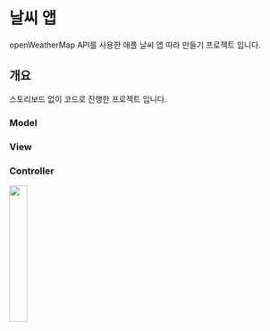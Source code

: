 # 날씨 앱
openWeatherMap API를 사용한 애플 날씨 앱 따라 만들기 프로젝트 입니다.

## 개요
스토리보드 없이 코드로 진행한 프로젝트 입니다.

### Model


### View

### Controller

<img src="https://user-images.githubusercontent.com/87158656/218679050-91f0a4e9-5375-4474-898f-88071ef1412b.png" width="25%">
